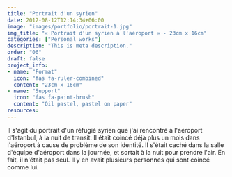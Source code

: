 ```yaml
---
title: "Portrait d'un syrien"
date: 2012-08-12T12:14:34+06:00
image: "images/portfolio/portrait-1.jpg"
img_title: "« Portrait d'un syrien à l'aéroport » - 23cm x 16cm"
categories: ["Personal works"]
description: "This is meta description."
order: "06"
draft: false
project_info:
- name: "Format"
  icon: "fas fa-ruler-combined"
  content: "23cm x 16cm"
- name: "Support"
  icon: "fas fa-paint-brush"
  content: "Oil pastel, pastel on paper"
resources:
---
```

Il s'agit du portrait d'un réfugié syrien que j'ai rencontré à l'aéroport d'Istanbul, à la nuit de transit. Il était coincé déjà plus un mois dans l'aéroport à cause de problème de son identité. Il s'était caché dans la salle d'équipe d'aéroport dans la journée, et sortait à la nuit pour prendre l'air. En fait, il n'était pas seul. Il y en avait plusieurs personnes qui sont coincé comme lui.
